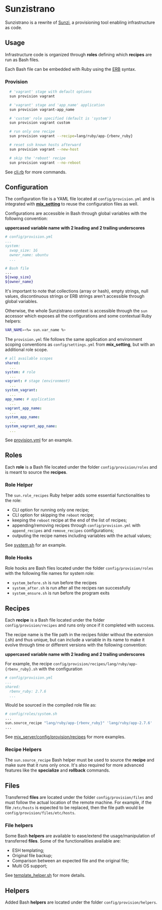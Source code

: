 # Sunzistrano

Sunzistrano is a rewrite of [Sunzi](https://github.com/kenn/sunzi), a provisioning tool enabling infrastructure as code.

## Usage

Infrastructure code is organized through **roles** defining which **recipes** are run as Bash files.

Each Bash file can be embedded with Ruby using the [ERB](https://puppet.com/docs/puppet/7/lang_template_erb.html) syntax.

### Provision

```sh
  # 'vagrant' stage with default options
  sun provision vagrant

  # 'vagrant' stage and 'app_name' application
  sun provision vagrant-app_name

  # 'custom' role specified (default is 'system')
  sun provision vagrant custom

  # run only one recipe
  sun provision vagrant --recipe=lang/ruby/app-{rbenv_ruby}

  # reset ssh known hosts afterward
  sun provision vagrant --new-host

  # skip the 'reboot' recipe
  sun provision vagrant --no-reboot
```

See [cli.rb](./lib/sunzistrano/cli.rb) for more commands.

## Configuration

The configuration file is a YAML file located at `config/provision.yml` and is integrated with **[mix_setting](../mix_setting/README.md)** to reuse the configuration files as well.

Configurations are accessible in Bash through global variables with the following convention:

**uppercased variable name with 2 leading and 2 trailing underscores**

```yaml
# config/provision.yml
...
system:
  swap_size: 1G
  owner_name: ubuntu
  ...
```

```bash
# Bash file
...
${swap_size}
${owner_name}
```

It's important to note that collections (array or hash), empty strings, null values, discontinuous strings or ERB strings aren't accessible through global variables.

Otherwise, the whole Sunzistrano context is accessible through the `sun` accessor which exposes all the configurations and some contextual Ruby helpers:

```bash
VAR_NAME=<%= sun.var_name %>
```

The `provision.yml` file follows the same application and environment scoping conventions as `config/settings.yml` from **mix_setting**, but with an additional role scope.

```yaml
# all available scopes
shared:
  ...
system: # role
  ...
vagrant: # stage (environment)
  ...
system_vagrant:
  ...
app_name: # application
  ...
vagrant_app_name:
  ...
system_app_name:
  ...
system_vagrant_app_name:
  ...
```

See [provision.yml](../config/provision.yml) for an example.

## Roles

Each **role** is a Bash file located under the folder `config/provision/roles` and is meant to source the **recipes**.

### Role Helper

The `sun.role_recipes` Ruby helper adds some essential functionalities to the role:

- CLI option for running only one recipe;
- CLI option for skipping the `reboot` recipe;
- keeping the `reboot` recipe at the end of the list of recipes;
- appending/removing recipes through `config/provision.yml` with `append_recipes` and `remove_recipes` configurations;
- outputing the recipe names including variables with the actual values;

See [system.sh](../mix_server/config/provision/roles/system.sh) for an example.

### Role Hooks

Role hooks are Bash files located under the folder `config/provision/roles` with the following file names for system role:

 - `system_before.sh` is run before the recipes
 - `system_after.sh` is run after all the recipes ran successfully
 - `system_ensure.sh` is run before the program exits

## Recipes

Each **recipe** is a Bash file located under the folder `config/provision/recipes` and runs only once if it completed with success.

The recipe name is the file path in the recipes folder without the extension (.sh) and thus unique, but can include a variable in its name to make it evolve through time or different versions with the following convention:

**uppercased variable name with 2 leading and 2 trailing underscores**

For example, the recipe `config/provision/recipes/lang/ruby/app-{rbenv_ruby}.sh` with the configuration

```yaml
# config/provision.yml
...
shared:
  rbenv_ruby: 2.7.6
  ...
```

Would be sourced in the compiled role file as:

```bash
# config/roles/system.sh
...
sun.source_recipe "lang/ruby/app-{rbenv_ruby}" 'lang/ruby/app-2.7.6'
...
```

See [mix_server/config/provision/recipes](https://github1s.com/patleb/web_tools/tree/master/mix_server/config/provision/recipes) for more examples.

### Recipe Helpers

The `sun.source_recipe` Bash helper must be used to source the **recipe** and make sure that it runs only once. It's also required for more advanced features like the **specialize** and **rollback** commands.

## Files

Transferred **files** are located under the folder `config/provision/files` and must follow the actual location of the remote machine. For example, if the file `/etc/hosts` is expected to be replaced, then the file path would be `config/provision/files/etc/hosts`.

### File helpers

Some Bash **helpers** are available to ease/extend the usage/manipulation of transferred **files**. Some of the functionalities available are:

- ESH templating;
- Original file backup;
- Comparison between an expected file and the original file;
- Multi OS support;

See [template_helper.sh](./config/provision/helpers/sun/template_helper.sh) for more details.

## Helpers

Added Bash **helpers** are located under the folder `config/provision/helpers`.
